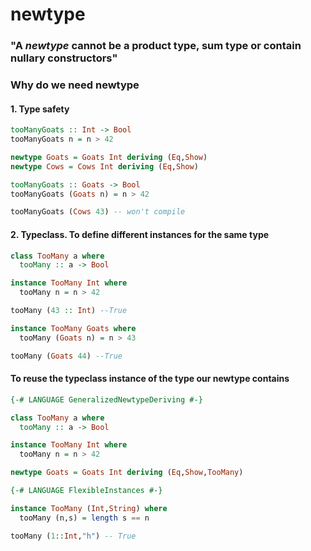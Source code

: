 # newtype

### "A *newtype* cannot be a product type, sum type or contain nullary constructors"

### Why do we need newtype

#### 1. Type safety
```haskell
tooManyGoats :: Int -> Bool
tooManyGoats n = n > 42

newtype Goats = Goats Int deriving (Eq,Show)
newtype Cows = Cows Int deriving (Eq,Show)

tooManyGoats :: Goats -> Bool
tooManyGoats (Goats n) = n > 42

tooManyGoats (Cows 43) -- won't compile
```

#### 2. Typeclass. To define different instances for the same type
```haskell
class TooMany a where
  tooMany :: a -> Bool

instance TooMany Int where
  tooMany n = n > 42

tooMany (43 :: Int) --True

instance TooMany Goats where
  tooMany (Goats n) = n > 43

tooMany (Goats 44) --True  
```
#### To reuse the typeclass instance of the type our newtype contains
```haskell
{-# LANGUAGE GeneralizedNewtypeDeriving #-}

class TooMany a where
  tooMany :: a -> Bool

instance TooMany Int where
  tooMany n = n > 42

newtype Goats = Goats Int deriving (Eq,Show,TooMany)
```

```haskell
{-# LANGUAGE FlexibleInstances #-}

instance TooMany (Int,String) where
  tooMany (n,s) = length s == n

tooMany (1::Int,"h") -- True  
```
